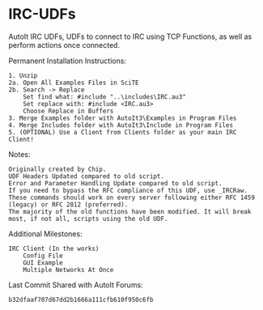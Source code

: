 IRC-UDFs
========

AutoIt IRC UDFs, UDFs to connect to IRC using TCP Functions, as well as perform actions once connected.

Permanent Installation Instructions:

    1. Unzip
    2a. Open All Examples Files in SciTE
    2b. Search -> Replace
        Set find what: #include "..\includes\IRC.au3"
        Set replace with: #include <IRC.au3>
        Choose Replace in Buffers
    3. Merge Examples folder with AutoIt3\Examples in Program Files
    4. Merge Includes folder with AutoIt3\Include in Program Files
    5. (OPTIONAL) Use a Client from Clients folder as your main IRC Client!

Notes:

    Originally created by Chip. 
    UDF Headers Updated compared to old script.  
    Error and Parameter Handling Update compared to old script.  
    If you need to bypass the RFC compliance of this UDF, use _IRCRaw.  
    These commands should work on every server following either RFC 1459 (legacy) or RFC 2812 (preferred).  
    The majority of the old functions have been modified. It will break most, if not all, scripts using the old UDF.  

Additional Milestones: 

    IRC Client (In the works)
        Config File
        GUI Example
        Multiple Networks At Once

Last Commit Shared with AutoIt Forums:

    b32dfaaf707d67dd2b1666a111cfb610f950c6fb
